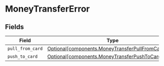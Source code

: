 # MoneyTransferError


## Fields

| Field                                                                                                            | Type                                                                                                             | Required                                                                                                         | Description                                                                                                      |
| ---------------------------------------------------------------------------------------------------------------- | ---------------------------------------------------------------------------------------------------------------- | ---------------------------------------------------------------------------------------------------------------- | ---------------------------------------------------------------------------------------------------------------- |
| `pull_from_card`                                                                                                 | [Optional[components.MoneyTransferPullFromCardError]](../../models/components/moneytransferpullfromcarderror.md) | :heavy_minus_sign:                                                                                               | N/A                                                                                                              |
| `push_to_card`                                                                                                   | [Optional[components.MoneyTransferPushToCardError]](../../models/components/moneytransferpushtocarderror.md)     | :heavy_minus_sign:                                                                                               | N/A                                                                                                              |